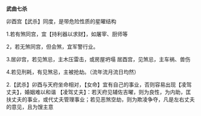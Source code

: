 **武曲七杀**

卯酉宫【武杀】同度，是带危险性质的星曜结构

1.若有煞同宫，宜【持利器以求财】，如屠宰、厨师等

2，若无煞同宫，但会煞，宜军警行业。

3.居卯宫，若见煞忌，主木压雷击，或房屋坍塌
    居酉宫，见煞忌，主车祸、兽伤

4.若见刑耗，有见煞忌，主被抢劫。（流年流月流日均然）

2.【武杀】卯酉与天府坐命相对，【女命】宜有自己的事业，否则容易出现【凌驾丈夫】，婚姻难以和谐
    【凌驾丈夫】：若天府见辅佐吉曜，则为良性，为内助，匡扶丈夫的事业，或代丈夫管理事业；若见恶煞空劫，则为欺凌争夺，凡是左右丈夫的意见，且为馊主意
